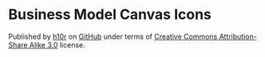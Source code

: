 # Business Model Canvas Icons
Published by [h10r](https://github.com/h10r) on [GitHub](https://github.com/h10r/business-model-canvas-icons) under terms of [Creative Commons Attribution-Share Alike 3.0](https://creativecommons.org/licenses/by-sa/3.0/) license.
